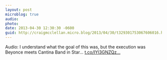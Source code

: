 ```yaml
---
layout: post
microblog: true
audio: 
photo: 
date: 2013-04-30 12:30:30 -0600
guid: http://craigmcclellan.micro.blog/2013/04/30/t329301753067606016.html
---
```

Audio: I understand what the goal of this was, but the execution was Beyonce meets Cantina Band in Star... [t.co/IYl3GNZQz...](http://t.co/IYl3GNZQzZ)
